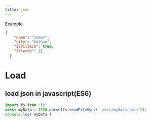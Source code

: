 ```yaml
---
title: json
---
```


Example
```json
{
    "name": "Joker",
    "city": "Gotham",
    "isVillain": true,
    "friends": []
  }
```


# Load
## load json in javascript(ES6)
```js
import fs from 'fs'
const myData = JSON.parse(fs.readFileSync('./src/myData.json'));
console.log( myData )
```